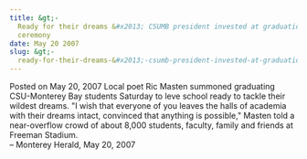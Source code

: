```yaml
---
title: &gt;-
  Ready for their dreams &#x2013; CSUMB president invested at graduation
  ceremony
date: May 20 2007
slug: &gt;-
  ready-for-their-dreams-&#x2013;-csumb-president-invested-at-graduation-ceremony
---
```





<span class="date">Posted on May 20, 2007    </span>
Local poet Ric Masten summoned graduating CSU-Monterey Bay students
Saturday to leve school ready to tackle their wildest dreams. &quot;I
wish that everyone of you leaves the halls of academia with their
dreams intact, convinced that anything is possible,&quot; Masten told a
near-overflow crowd of about 8,000 students, faculty, family and
friends at Freeman Stadium.<br>
&#x2013; Monterey Herald, May 20, 2007<br/></br>




